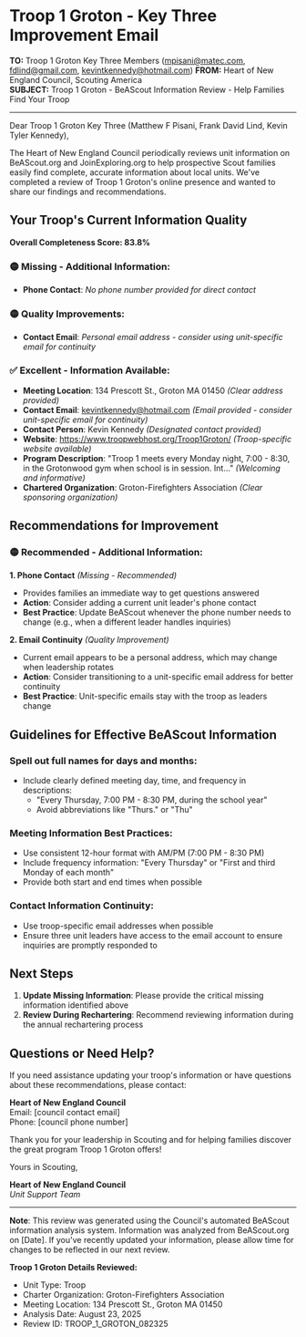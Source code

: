 # Troop 1 Groton - Key Three Improvement Email

**TO:** Troop 1 Groton Key Three Members (mpisani@matec.com, fdlind@gmail.com, kevintkennedy@hotmail.com)
**FROM:** Heart of New England Council, Scouting America  
**SUBJECT:** Troop 1 Groton - BeAScout Information Review - Help Families Find Your Troop  

---

Dear Troop 1 Groton Key Three (Matthew F Pisani, Frank David Lind, Kevin Tyler Kennedy),

The Heart of New England Council periodically reviews unit information on BeAScout.org and JoinExploring.org to help prospective Scout families easily find complete, accurate information about local units. We've completed a review of Troop 1 Groton's online presence and wanted to share our findings and recommendations.

## Your Troop's Current Information Quality

**Overall Completeness Score: 83.8%**


### 🟡 **Missing - Additional Information:**
- **Phone Contact**: *No phone number provided for direct contact*

### 🟡 **Quality Improvements:**
- **Contact Email**: *Personal email address - consider using unit-specific email for continuity*

### ✅ **Excellent - Information Available:**
- **Meeting Location**: 134 Prescott St., Groton MA 01450 *(Clear address provided)*
- **Contact Email**: kevintkennedy@hotmail.com *(Email provided - consider unit-specific email for continuity)*
- **Contact Person**: Kevin Kennedy *(Designated contact provided)*
- **Website**: https://www.troopwebhost.org/Troop1Groton/ *(Troop-specific website available)*
- **Program Description**: "Troop 1 meets every Monday night, 7:00 - 8:30, in the Grotonwood gym when school is in session.  Int..." *(Welcoming and informative)*
- **Chartered Organization**: Groton-Firefighters Association *(Clear sponsoring organization)*

## Recommendations for Improvement

### 🟡 **Recommended - Additional Information:**

**1. Phone Contact** *(Missing - Recommended)*
- Provides families an immediate way to get questions answered
- **Action**: Consider adding a current unit leader's phone contact
- **Best Practice**: Update BeAScout whenever the phone number needs to change (e.g., when a different leader handles inquiries)

**2. Email Continuity** *(Quality Improvement)*
- Current email appears to be a personal address, which may change when leadership rotates
- **Action**: Consider transitioning to a unit-specific email address for better continuity
- **Best Practice**: Unit-specific emails stay with the troop as leaders change


## Guidelines for Effective BeAScout Information

### **Spell out full names for days and months:**
- Include clearly defined meeting day, time, and frequency in descriptions:
  - "Every Thursday, 7:00 PM - 8:30 PM, during the school year"
  - Avoid abbreviations like "Thurs." or "Thu"

### **Meeting Information Best Practices:**
- Use consistent 12-hour format with AM/PM (7:00 PM - 8:30 PM)
- Include frequency information: "Every Thursday" or "First and third Monday of each month"
- Provide both start and end times when possible

### **Contact Information Continuity:**
- Use troop-specific email addresses when possible
- Ensure three unit leaders have access to the email account to ensure inquiries are promptly responded to

## Next Steps

1. **Update Missing Information**: Please provide the critical missing information identified above
2. **Review During Rechartering**: Recommend reviewing information during the annual rechartering process

## Questions or Need Help?

If you need assistance updating your troop's information or have questions about these recommendations, please contact:

**Heart of New England Council**  
Email: [council contact email]  
Phone: [council phone number]

Thank you for your leadership in Scouting and for helping families discover the great program Troop 1 Groton offers!

Yours in Scouting,

**Heart of New England Council**  
*Unit Support Team*

---

**Note**: This review was generated using the Council's automated BeAScout information analysis system. Information was analyzed from BeAScout.org on [Date]. If you've recently updated your information, please allow time for changes to be reflected in our next review.

**Troop 1 Groton Details Reviewed:**
- Unit Type: Troop
- Charter Organization: Groton-Firefighters Association  
- Meeting Location: 134 Prescott St., Groton MA 01450
- Analysis Date: August 23, 2025
- Review ID: TROOP_1_GROTON_082325